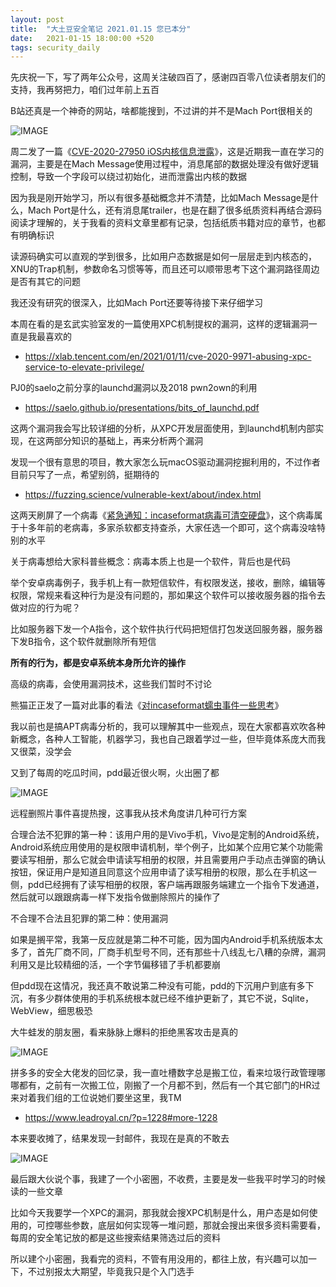 ```yaml
---
layout: post
title:  "大土豆安全笔记 2021.01.15 您已本分"
date:   2021-01-15 18:00:00 +520
tags: security_daily
---
```


先庆祝一下，写了两年公众号，这周关注破四百了，感谢四百零八位读者朋友们的支持，我再努把力，咱们过年前上五百

B站还真是一个神奇的网站，啥都能搜到，不过讲的并不是Mach Port很相关的

![IMAGE](/assets/resources/2E2BE9F76423A919F796CBBF9497E598.jpg)

周二发了一篇《[CVE-2020-27950 iOS内核信息泄露](https://mp.weixin.qq.com/s/H3x6mYuXcVge-EKn0gCrmw)》，这是近期我一直在学习的漏洞，主要是在Mach Message使用过程中，消息尾部的数据处理没有做好逻辑控制，导致一个字段可以绕过初始化，进而泄露出内核的数据

因为我是刚开始学习，所以有很多基础概念并不清楚，比如Mach Message是什么，Mach Port是什么，还有消息尾trailer，也是在翻了很多纸质资料再结合源码阅读才理解的，关于我看的资料文章里都有记录，包括纸质书籍对应的章节，也都有明确标识

读源码确实可以直观的学到很多，比如用户态数据是如何一层层走到内核态的，XNU的Trap机制，参数命名习惯等等，而且还可以顺带思考下这个漏洞路径周边是否有其它的问题

我还没有研究的很深入，比如Mach Port还要等待接下来仔细学习

本周在看的是玄武实验室发的一篇使用XPC机制提权的漏洞，这样的逻辑漏洞一直是我最喜欢的
- https://xlab.tencent.com/en/2021/01/11/cve-2020-9971-abusing-xpc-service-to-elevate-privilege/

PJ0的saelo之前分享的launchd漏洞以及2018 pwn2own的利用
- https://saelo.github.io/presentations/bits_of_launchd.pdf

这两个漏洞我会写比较详细的分析，从XPC开发层面使用，到launchd机制内部实现，在这两部分知识的基础上，再来分析两个漏洞

发现一个很有意思的项目，教大家怎么玩macOS驱动漏洞挖掘利用的，不过作者目前只写了一点，希望别鸽，挺期待的
- https://fuzzing.science/vulnerable-kext/about/index.html

这两天刷屏了一个病毒《[紧急通知：incaseformat病毒可清空硬盘](https://mp.weixin.qq.com/s/J3qblkEvGk-JXFKoIXTVPQ)》，这个病毒属于十多年前的老病毒，多家杀软都支持查杀，大家任选一个即可，这个病毒没啥特别的水平

关于病毒想给大家科普些概念：病毒本质上也是一个软件，背后也是代码

举个安卓病毒例子，我手机上有一款短信软件，有权限发送，接收，删除，编辑等权限，常规来看这种行为是没有问题的，那如果这个软件可以接收服务器的指令去做对应的行为呢？

比如服务器下发一个A指令，这个软件执行代码把短信打包发送回服务器，服务器下发B指令，这个软件就删除所有短信

**所有的行为，都是安卓系统本身所允许的操作**

高级的病毒，会使用漏洞技术，这些我们暂时不讨论

熊猫正正发了一篇对此事的看法《[对incaseformat蠕虫事件一些思考](https://mp.weixin.qq.com/s/5b7dr_k0gQdWnXPDN9Gxcg)》

我以前也是搞APT病毒分析的，我可以理解其中一些观点，现在大家都喜欢吹各种新概念，各种人工智能，机器学习，我也自己跟着学过一些，但毕竟体系庞大而我又很菜，没学会

又到了每周的吃瓜时间，pdd最近很火啊，火出圈了都

![IMAGE](/assets/resources/6A75CE1D9F7688B7BBA4886B69293F04.jpg)

远程删照片事件喜提热搜，这事我从技术角度讲几种可行方案

合理合法不犯罪的第一种：该用户用的是Vivo手机，Vivo是定制的Android系统，Android系统应用使用的是权限申请机制，举个例子，比如某个应用它某个功能需要读写相册，那么它就会申请读写相册的权限，并且需要用户手动点击弹窗的确认按钮，保证用户是知道且同意这个应用申请了读写相册的权限，那么在手机这一侧，pdd已经拥有了读写相册的权限，客户端再跟服务端建立一个指令下发通道，然后就可以跟跟病毒一样下发指令做删除照片的操作了

不合理不合法且犯罪的第二种：使用漏洞

如果是搁平常，我第一反应就是第二种不可能，因为国内Android手机系统版本太多了，首先厂商不同，厂商手机型号不同，还有那些十八线乱七八糟的杂牌，漏洞利用又是比较精细的活，一个字节偏移错了手机都要崩

但pdd现在这情况，我还真不敢说第二种没有可能，pdd的下沉用户到底有多下沉，有多少群体使用的手机系统根本就已经不维护更新了，其它不说，Sqlite，WebView，细思极恐

大牛蛙发的朋友圈，看来脉脉上爆料的拒绝黑客攻击是真的

![IMAGE](/assets/resources/AB7A39D6FA52C93725EFF5FB19ABB05C.jpg)

拼多多的安全大佬发的回忆录，我一直吐槽数字总是搬工位，看来垃圾行政管理哪哪都有，之前有一次搬工位，刚搬了一个月都不到，然后有一个其它部门的HR过来对着我们组的工位说她们要坐这里，我TM
- https://www.leadroyal.cn/?p=1228#more-1228

本来要收摊了，结果发现一封邮件，我现在是真的不敢去

![IMAGE](/assets/resources/5E3BA5D11F9FCF26E14A7451668952C8.jpg)

最后跟大伙说个事，我建了一个小密圈，不收费，主要是发一些我平时学习的时候读的一些文章

比如今天我要学一个XPC的漏洞，那我就会搜XPC机制是什么，用户态是如何使用的，可控哪些参数，底层如何实现等一堆问题，那就会搜出来很多资料需要看，每周的安全笔记放的都是这些搜索结果筛选过后的资料

所以建个小密圈，我看完的资料，不管有用没用的，都往上放，有兴趣可以加一下，不过别报太大期望，毕竟我只是个入门选手